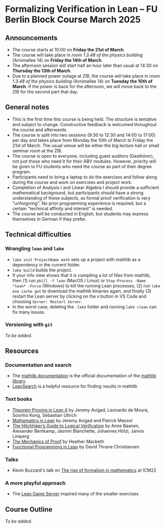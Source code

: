# Formalizing Verification in Lean – FU Berlin Block Course March 2025

## Announcements

* The course starts at 10:00 on **Friday the 21st of March**.
* The course will take place in _room 1.3.48 of the physics building_ (Arnimallee 14) on **Friday the 14th of March**.
* The afternoon session will start half an hour later than usual at 14:30 on **Thursday the 13th of March**.
* Due to a planned power outage at ZIB, the course will take place in _room 1.3.48 of the physics building_ (Arnimallee 14) on **Tuesday the 10th of March**. If the power is back for the afternoon, we will move back to the ZIB for the second part that day.

## General notes

* This is the first time this course is being held. The structure is tentative and subject to change. Constructive feedback is welcomed throughout the course and afterwards.
* The course is split into two sessions (9:30 to 12:30 and 14:00 to 17:00) per day and takes place from Monday the 10th of March to Friday the 21st of March. The usual venue will be either the big lecture hall or small seminar room at the ZIB.
* The course is open to everyone, including guest auditors (Gasthörer), not just those who need it for their ABV modules. However, priority will be given to FU students who need the course as part of their degree program.
* Participants need to bring a laptop to do the exercises and follow along during the course and work on exercises and project work.
* Completion of Analysis I and Linear Algebra I should provide a sufficient mathematical background, but participants should have a strong understanding of these subjects, as formal proof verification is very "unforgiving". No prior programming experience is required, but a certain "technical affinity and interest" is needed.
* The course will be conducted in English, but students may express themselves in German if they prefer.

## Technical difficulties

### Wrangling `lean` and `lake`

* `lake init ProjectName math` sets up a project with mathlib as a dependency in the current folder.
* `lake build` builds the project.
* If your info view shows that it is compiling a lot of files from mathlib, then (1) run `pkill -f lean` (MacOS / Linux) or `Stop-Process -Name *lean* -Force` (Windows) to kill the running Lean processes, (2) run `lake exe cache get` to download the mathlib binaries again, and finally (3) restart the Lean server by clicking on the `∀` button in VS Code and choosing `Server: Restart Server`.
* In the worst case, deleting the `.lake` folder and running `lake clean` can fix many issues.

### Versioning with `git`

*To be added.*

## Resources

### Documentation and search
* The [mathlib documentation](https://leanprover-community.github.io/mathlib4_docs/index.html) is the official documentation of the [mathlib library](https://github.com/leanprover-community/mathlib4)
* [LeanSearch](https://leansearch.net) is a helpful resource for finding results in mathlib

### Text books
* [Theorem Proving in Lean 4](https://leanprover.github.io/theorem_proving_in_lean4/) by Jeremy Avigad, Leonardo de Moura, Soonho Kong, Sebastian Ullrich
* [Mathematics in Lean](https://leanprover-community.github.io/mathematics_in_lean/) by Jeremy Avigad and Patrick Massot
* [The Hitchhiker’s Guide to Logical Verification](https://cs.brown.edu/courses/cs1951x/static_files/main.pdf) by Anne Baanen, Alexander Bentkamp, Jasmin Blanchette, Johannes Hölzl, Jannis Limperg
* [The Mechanics of Proof](https://hrmacbeth.github.io/math2001/) by Heather Macbeth
* [Functional Programming in Lean](https://lean-lang.org/functional_programming_in_lean/) by David Thrane Christiansen

### Talks

* Kevin Buzzard's talk on [The rise of formalism in mathematics](https://www.youtube.com/watch?v=SEID4XYFN7o) at ICM22

### A more playful approach
* The [Lean Game Server](https://adam.math.hhu.de) inspired many of the smaller exercises
 

## Course Outline

*To be added.*
